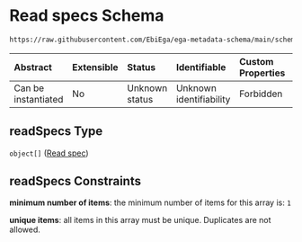 # Read specs Schema

```txt
https://raw.githubusercontent.com/EbiEga/ega-metadata-schema/main/schemas/EGA.common-definitions.json#/$defs/spotDescriptor/items/properties/readSpecs
```



| Abstract            | Extensible | Status         | Identifiable            | Custom Properties | Additional Properties | Access Restrictions | Defined In                                                                                           |
| :------------------ | :--------- | :------------- | :---------------------- | :---------------- | :-------------------- | :------------------ | :--------------------------------------------------------------------------------------------------- |
| Can be instantiated | No         | Unknown status | Unknown identifiability | Forbidden         | Allowed               | none                | [EGA.common-definitions.json\*](../../../schemas/EGA.common-definitions.json "open original schema") |

## readSpecs Type

`object[]` ([Read spec](ega-4-defs-spot-descriptor-spot-decode-spec-properties-read-specs-read-spec.md))

## readSpecs Constraints

**minimum number of items**: the minimum number of items for this array is: `1`

**unique items**: all items in this array must be unique. Duplicates are not allowed.
